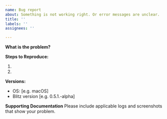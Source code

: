```yaml
---
name: Bug report
about: Something is not working right. Or error messages are unclear.
title: ''
labels: ''
assignees: ''

---
```


**What is the problem?**


**Steps to Reproduce:**

1. 
2. 


**Versions:**
 - OS: [e.g. macOS]
 - Blitz version [e.g. 0.5.1.-alpha]


**Supporting Documentation**
Please include applicable logs and screenshots that show your problem.
